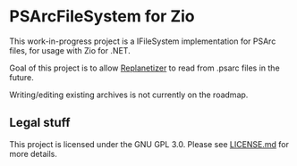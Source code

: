 # PSArcFileSystem for Zio

This work-in-progress project is a IFileSystem implementation for PSArc files, for usage with Zio for .NET.

Goal of this project is to allow [Replanetizer](https://github.com/RatchetModding/Replanetizer) to read from .psarc files in the future.

Writing/editing existing archives is not currently on the roadmap.


## Legal stuff

This project is licensed under the GNU GPL 3.0. Please see [LICENSE.md](LICENSE.md) for more details.

